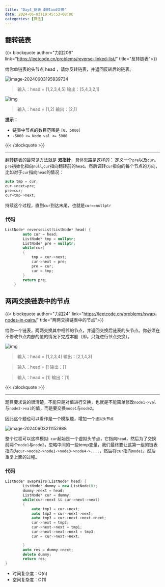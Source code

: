```yaml
---
title: "Day4_链表 翻转and交换"
date: 2024-06-03T19:45:53+08:00
categories: [算法]
---
```


## 翻转链表

{{< blockquote author="力扣206" link="https://leetcode.cn/problems/reverse-linked-list/" title="反转链表">}}

给你单链表的头节点 head ，请你反转链表，并返回反转后的链表。

![image-20240603195939734](https://obsdian-1304266993.cos.ap-chongqing.myqcloud.com/typora/image-20240603195939734.png)

> 输入：head = [1,2,3,4,5]
> 输出：[5,4,3,2,1]

![img](https://obsdian-1304266993.cos.ap-chongqing.myqcloud.com/typora/rev1ex2.jpg)

> 输入：head = [1,2]
> 输出：[2,1]

**提示：**

- 链表中节点的数目范围是 `[0, 5000]`
- `-5000 <= Node.val <= 5000`

{{< /blockquote >}}

---



翻转链表的最常见方法就是 **双指针**，具体思路是这样的： 定义一个`pre`以及`cur`。`pre`初始化指向`null`,`cur`指向翻转前的`head`。然后调转`cur`指向的每个节点的方向，比如对于`cur`指向`head`的情况：

```c++
auto tmp = cur;
cur->next=pre;
pre=cur;
cur=tmp->next;
```

持续这个过程，直到`cur`到达末尾，也就是`cur==nullptr`

### 代码

```c++
ListNode* reverseList(ListNode* head) {
        auto cur = head;
        ListNode* tmp = nullptr;
        ListNode* pre = nullptr;
        while(cur)
        {
            tmp = cur->next;
            cur->next = pre;
            pre = cur;
            cur = tmp;
        }
        return pre;
    }
```



## 两两交换链表中的节点

{{< blockquote author="力扣24" link="https://leetcode.cn/problems/swap-nodes-in-pairs/" title="两两交换链表中的节点">}}

给你一个链表，两两交换其中相邻的节点，并返回交换后链表的头节点。你必须在不修改节点内部的值的情况下完成本题（即，只能进行节点交换）。

![img](https://obsdian-1304266993.cos.ap-chongqing.myqcloud.com/typora/swap_ex1.jpg)

> 输入：head = [1,2,3,4]
> 输出：[2,1,4,3]

> 输入：head = []
> 输出：[]

> 输入：head = [1]
> 输出：[1]

{{< /blockquote >}}

---

题目要求说的很清楚，不能只是对值进行交换，也就是不能简单修改`node1->val`与`node2->val`的值，而是要交换`node1`与`node2`。

因此这个题也可以看作是一个模拟题，增加一个`虚拟头节点`

![image-20240603211152988](https://obsdian-1304266993.cos.ap-chongqing.myqcloud.com/typora/image-20240603211152988.png)

整个过程可以这样模拟: `cur`起始是一个虚拟头节点，它指向`head`，然后为了交换前两个`node1`与`node2`，忽略中间的一些temp变量，我们最终要让这第一组的链表指向为`cur->node2->node1->node3->node4->....`，然后将cur指向`node1`，然后重复上面的过程。

### 代码

```c++
ListNode* swapPairs(ListNode* head) {
        ListNode* dummy = new ListNode(0);
        dummy->next = head;
        ListNode* cur = dummy;
        while(cur->next && cur->next->next)
        {
            auto tmp1 = cur->next;
            auto tmp2 = cur->next->next;
            auto tmp3 = cur->next->next->next;
            cur->next = tmp2;
            cur->next->next = tmp1;
            cur->next->next->next = tmp3;
            cur = cur->next->next;

        }
        auto res = dummy->next;
        delete dummy;
        return res;
}
```

- 时间复杂度：O(n)
- 空间复杂度：O(1)

